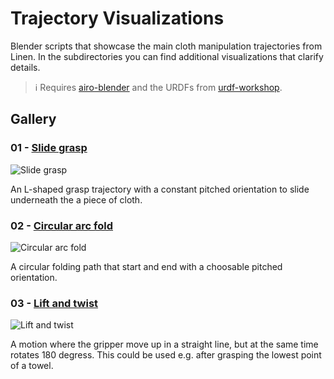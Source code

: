# Trajectory Visualizations
Blender scripts that showcase the main cloth manipulation trajectories from Linen.
In the subdirectories you can find additional visualizations that clarify details.

> :information_source: Requires [airo-blender](https://github.com/airo-ugent/airo-blender) and the URDFs from [urdf-workshop](https://github.com/Victorlouisdg/urdf-workshop).

## Gallery

### 01 - [Slide grasp](01_slide_grasp.py)

![Slide grasp](https://i.imgur.com/qpCIPgA.gif)

An L-shaped grasp trajectory with a constant pitched orientation to slide underneath the a piece of cloth.

### 02 - [Circular arc fold](02_circular_arc_fold.py)

![Circular arc fold](https://i.imgur.com/WO6ndw3.gif)

A circular folding path that start and end with a choosable pitched orientation.

### 03 - [Lift and twist](03_lift_and_twist.py)
![Lift and twist](https://i.imgur.com/Bmm5Scd.gif)

A motion where the gripper move up in a straight line, but at the same time rotates 180 degress.
This could be used e.g. after grasping the lowest point of a towel.